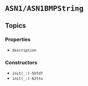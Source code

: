 # ``ASN1/ASN1BMPString``

## Topics

### Properties

- ``description``

### Constructors

- ``init(_:)-5hfd7``
- ``init(_:)-62ttu``

